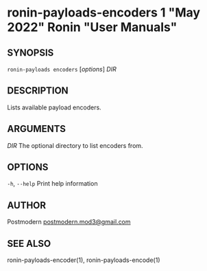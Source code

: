 # ronin-payloads-encoders 1 "May 2022" Ronin "User Manuals"

## SYNOPSIS

`ronin-payloads encoders` [*options*] *DIR*

## DESCRIPTION

Lists available payload encoders.

## ARGUMENTS

*DIR*
  The optional directory to list encoders from.

## OPTIONS

`-h`, `--help`
  Print help information

## AUTHOR

Postmodern <postmodern.mod3@gmail.com>

## SEE ALSO

ronin-payloads-encoder(1), ronin-payloads-encode(1)

